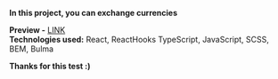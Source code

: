 **In this project, you can exchange currencies**  
  
**Preview -** [LINK](https://spacehook.github.io/itop1000-test/)  
**Technologies used:** React, ReactHooks TypeScript, JavaScript, SCSS, BEM, Bulma  
  
**Thanks for this test :)**
